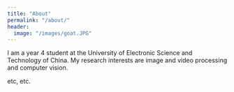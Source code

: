 ```yaml
---
title: "About"
permalink: "/about/"
header:
  image: "/images/goat.JPG"
---
```


I am a year 4 student at the University of Electronic Science and Technology of China. 
My research interests are image and video processing and computer vision.

etc, etc.